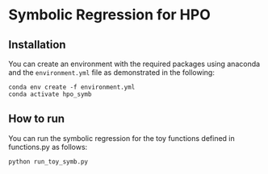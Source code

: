 # Symbolic Regression for HPO


## Installation

You can create an environment with the required packages using anaconda and the `environment.yml` 
file as demonstrated in the following:

```
conda env create -f environment.yml
conda activate hpo_symb
```

## How to run

You can run the symbolic regression for the toy functions defined in functions.py as follows:

```
python run_toy_symb.py
```